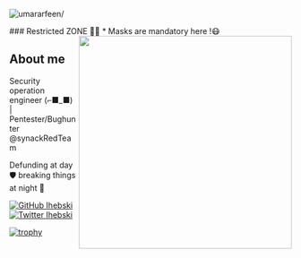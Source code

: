 <p align="left"> <img src="https://komarev.com/ghpvc/?username=ihebski&style=flat&color=blue" alt=umararfeen/> </p>
### Restricted ZONE 👾💀
* Masks are mandatory here !😷
<img align='right' src="https://github-readme-stats.vercel.app/api?username=ihebski&show_icons=true&theme=react" width="380">
<h2>About me</h2>
<p>Security operation engineer (⌐■_■) | Pentester/Bughunter @synackRedTeam
  
Defunding at day 🛡 breaking things at night 👿 <br></p>

[![GitHub Ihebski](https://img.shields.io/github/followers/ihebski?label=follow%20github&style=flat-square)](https://github.com/ihebski) [![Twitter Ihebski](https://img.shields.io/twitter/follow/ih3bski?style=social)](https://twitter.com/ih3bski)
<br>
  
[![trophy](https://github-profile-trophy.vercel.app/?username=ihebski&theme=nord&row=1&margin-w=15)](https://github.com/ryo-ma/github-profile-trophy)
